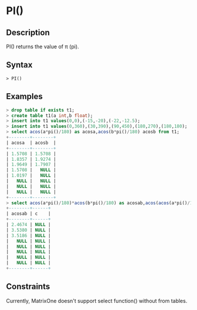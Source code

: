 # **PI()**

## **Description**

PI() returns the value of π (pi).

## **Syntax**

```
> PI()
```

## **Examples**

```sql
> drop table if exists t1;
> create table t1(a int,b float);
> insert into t1 values(0,0),(-15,-20),(-22,-12.5);
> insert into t1 values(0,360),(30,390),(90,450),(180,270),(180,180);
> select acos(a*pi()/180) as acosa,acos(b*pi()/180) acosb from t1;
+--------+--------+
| acosa  | acosb  |
+--------+--------+
| 1.5708 | 1.5708 |
| 1.8357 | 1.9274 |
| 1.9649 | 1.7907 |
| 1.5708 |   NULL |
| 1.0197 |   NULL |
|   NULL |   NULL |
|   NULL |   NULL |
|   NULL |   NULL |
+--------+--------+
> select acos(a*pi()/180)*acos(b*pi()/180) as acosab,acos(acos(a*pi()/180)) as c from t1;
+--------+------+
| acosab | c    |
+--------+------+
| 2.4674 | NULL |
| 3.5380 | NULL |
| 3.5186 | NULL |
|   NULL | NULL |
|   NULL | NULL |
|   NULL | NULL |
|   NULL | NULL |
|   NULL | NULL |
+--------+------+
```

## Constraints

Currently, MatrixOne doesn't support select function() without from tables.
